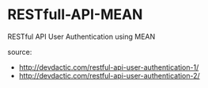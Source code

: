 # RESTfull-API-MEAN
RESTful API User Authentication using MEAN

source: 
- http://devdactic.com/restful-api-user-authentication-1/
- http://devdactic.com/restful-api-user-authentication-2/
